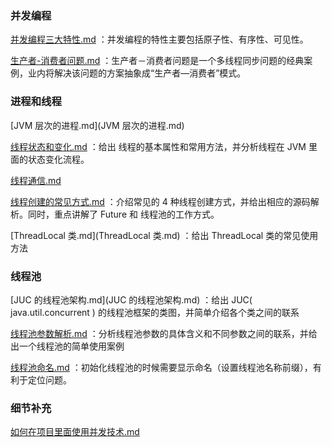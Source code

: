 ### 并发编程

[并发编程三大特性.md](并发编程三大特性.md)  ：并发编程的特性主要包括原子性、有序性、可见性。

[生产者-消费者问题.md](生产者-消费者问题.md) ：生产者－消费者问题是一个多线程同步问题的经典案例，业内将解决该问题的方案抽象成“生产者—消费者”模式。



### 进程和线程

 [JVM 层次的进程.md](JVM 层次的进程.md) 

 [线程状态和变化.md](线程状态和变化.md) ：给出 线程的基本属性和常用方法，并分析线程在 JVM 里面的状态变化流程。

 [线程通信.md](线程通信.md) 

 [线程创建的常见方式.md](线程创建的常见方式.md) ：介绍常见的 4 种线程创建方式，并给出相应的源码解析。同时，重点讲解了 Future 和 线程池的工作方式。

 [ThreadLocal 类.md](ThreadLocal 类.md) ：给出 ThreadLocal 类的常见使用方法



### 线程池

 [JUC 的线程池架构.md](JUC 的线程池架构.md) ：给出 JUC( java.util.concurrent ) 的线程池框架的类图，并简单介绍各个类之间的联系

[线程池参数解析.md](线程池参数解析.md) ：分析线程池参数的具体含义和不同参数之间的联系，并给出一个线程池的简单使用案例 

[线程池命名.md](线程池命名.md) ：初始化线程池的时候需要显示命名（设置线程池名称前缀），有利于定位问题。



### 细节补充

 [如何在项目里面使用并发技术.md](如何在项目里面使用并发技术.md) 

